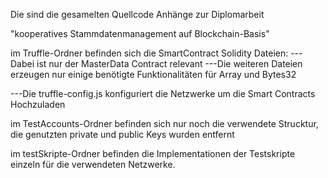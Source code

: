 Die sind die gesamelten Quellcode Anhänge zur Diplomarbeit

"kooperatives Stammdatenmanagement auf Blockchain-Basis" 

im Truffle-Ordner befinden sich die SmartContract Solidity Dateien:
   ---Dabei ist nur der MasterData Contract relevant
       ---Die weiteren Dateien erzeugen nur einige benötigte Funktionalitäten für Array und Bytes32

   ---Die truffle-config.js konfiguriert die Netzwerke um die Smart Contracts Hochzuladen

im TestAccounts-Ordner befinden sich nur noch die verwendete Strucktur, die genutzten private und public Keys wurden entfernt

im testSkripte-Ordner befinden die Implementationen der Testskripte einzeln für die verwendeten Netzwerke. 